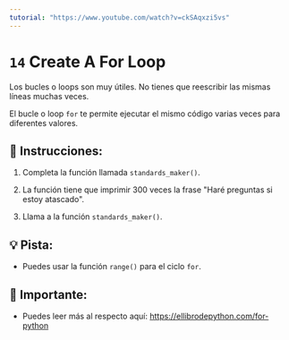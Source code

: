 ```yaml
---
tutorial: "https://www.youtube.com/watch?v=ckSAqxzi5vs"
---
```


# `14` Create A For Loop

Los bucles o loops son muy útiles. No tienes que reescribir las mismas líneas muchas veces.

El bucle o loop `for` te permite ejecutar el mismo código varias veces para diferentes valores.

## 📝 Instrucciones:

1. Completa la función llamada `standards_maker()`.

2. La función tiene que imprimir 300 veces la frase "Haré preguntas si estoy atascado".

3. Llama a la función `standards_maker()`.

## 💡 Pista:

+ Puedes usar la función `range()` para el ciclo `for`.

## 🔎 Importante:

+ Puedes leer más al respecto aquí: https://ellibrodepython.com/for-python
